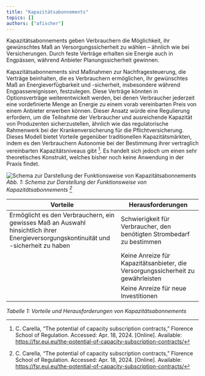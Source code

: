 ```yaml
---
title: "Kapazitätsabonnements"
topics: []
authors: ["afischer"]
---
```


Kapazitätsabonnements geben Verbrauchern die Möglichkeit, ihr gewünschtes Maß an Versorgungssicherheit zu wählen – ähnlich wie bei Versicherungen. Durch feste Verträge erhalten sie Energie auch in Engpässen, während Anbieter Planungssicherheit gewinnen.

Kapazitätsabonnements sind Maßnahmen zur Nachfragesteuerung, die Verträge beinhalten, die es Verbrauchern ermöglichen, ihr gewünschtes Maß an Energieverfügbarkeit und -sicherheit, insbesondere während Engpassereignissen, festzulegen. Diese Verträge könnten in Optionsverträge weiterentwickelt werden, bei denen Verbraucher jederzeit eine vordefinierte Menge an Energie zu einem vorab vereinbarten Preis von einem Anbieter erwerben können. Dieser Ansatz würde eine Regulierung erfordern, um die Teilnahme der Verbraucher und ausreichende Kapazität von Produzenten sicherzustellen, ähnlich wie das regulatorische Rahmenwerk bei der Krankenversicherung für die Pflichtversicherung. Dieses Modell bietet Vorteile gegenüber traditionellen Kapazitätsmärkten, indem es den Verbrauchern Autonomie bei der Bestimmung ihrer vertraglich vereinbarten Kapazitätsniveaus gibt [^1]. Es handelt sich jedoch um einen sehr theoretisches Konstrukt, welches bisher noch keine Anwendung in der Praxis findet.

![Schema zur Darstellung der Funktionsweise von Kapazitätsabonnements [^1]](/images/kapazitaetsabonnements/kapazitaetsabonnements.jpg)
*Abb. 1: Schema zur Darstellung der Funktionsweise von Kapazitätsabonnements [^1]*

| **Vorteile**                                                                                                  | **Herausforderungen**                                                                                  |
|--------------------------------------------------------------------------------------------------------------|--------------------------------------------------------------------------------------------------------|
| Ermöglicht es den Verbrauchern, ein gewisses Maß an Auswahl hinsichtlich ihrer Energieversorgungskontinuität und -sicherheit zu haben | Schwierigkeit für Verbraucher, den benötigten Strombedarf zu bestimmen                                 |
|                                                                                                              | Keine Anreize für Kapazitätsanbieter, die Versorgungssicherheit zu gewährleisten                      |
|                                                                                                              | Keine Anreize für neue Investitionen                                                                   |

*Tabelle 1: Vorteile und Herausforderungen von Kapazitätsabonnements*


<!-- Fußnoten -->

[^1]: C. Carella, “The potential of capacity subscription contracts,” Florence School of Regulation. Accessed: Apr. 18, 2024. [Online]. Available: https://fsr.eui.eu/the-potential-of-capacity-subscription-contracts/
